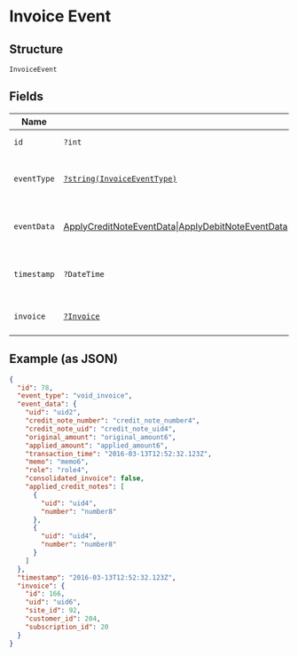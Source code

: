 
# Invoice Event

## Structure

`InvoiceEvent`

## Fields

| Name | Type | Tags | Description | Getter | Setter |
|  --- | --- | --- | --- | --- | --- |
| `id` | `?int` | Optional | - | getId(): ?int | setId(?int id): void |
| `eventType` | [`?string(InvoiceEventType)`](../../doc/models/invoice-event-type.md) | Optional | Invoice Event Type | getEventType(): ?string | setEventType(?string eventType): void |
| `eventData` | [ApplyCreditNoteEventData](../../doc/models/apply-credit-note-event-data.md)\|[ApplyDebitNoteEventData](../../doc/models/apply-debit-note-event-data.md)\|[ApplyPaymentEventData](../../doc/models/apply-payment-event-data.md)\|[ChangeInvoiceCollectionMethodEventData](../../doc/models/change-invoice-collection-method-event-data.md)\|[IssueInvoiceEventData](../../doc/models/issue-invoice-event-data.md)\|[RefundInvoiceEventData](../../doc/models/refund-invoice-event-data.md)\|[RemovePaymentEventData](../../doc/models/remove-payment-event-data.md)\|[VoidInvoiceEventData](../../doc/models/void-invoice-event-data.md)\|[VoidRemainderEventData](../../doc/models/void-remainder-event-data.md)\|null | Optional | This is a container for any-of cases. | getEventData(): | setEventData( eventData): void |
| `timestamp` | `?DateTime` | Optional | - | getTimestamp(): ?\DateTime | setTimestamp(?\DateTime timestamp): void |
| `invoice` | [`?Invoice`](../../doc/models/invoice.md) | Optional | - | getInvoice(): ?Invoice | setInvoice(?Invoice invoice): void |

## Example (as JSON)

```json
{
  "id": 78,
  "event_type": "void_invoice",
  "event_data": {
    "uid": "uid2",
    "credit_note_number": "credit_note_number4",
    "credit_note_uid": "credit_note_uid4",
    "original_amount": "original_amount6",
    "applied_amount": "applied_amount6",
    "transaction_time": "2016-03-13T12:52:32.123Z",
    "memo": "memo6",
    "role": "role4",
    "consolidated_invoice": false,
    "applied_credit_notes": [
      {
        "uid": "uid4",
        "number": "number8"
      },
      {
        "uid": "uid4",
        "number": "number8"
      }
    ]
  },
  "timestamp": "2016-03-13T12:52:32.123Z",
  "invoice": {
    "id": 166,
    "uid": "uid6",
    "site_id": 92,
    "customer_id": 204,
    "subscription_id": 20
  }
}
```

